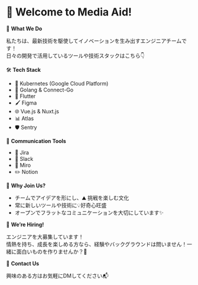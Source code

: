 # 👋 Welcome to Media Aid!

🎯 **What We Do**  

私たちは、最新技術を駆使してイノベーションを生み出すエンジニアチームです！  
日々の開発で活用しているツールや技術スタックはこちら👇  

🛠️ **Tech Stack**  

  - 🚀 Kubernetes (Google Cloud Platform)
  - 📜 Golang & Connect-Go
  - 📱 Flutter  
  - 🖌️ Figma
  - 🌐 Vue.js & Nuxt.js
  - 📊 Atlas
  - 🛡️ Sentry

📣 **Communication Tools**  

  - 📝 Jira  
  - 💬 Slack  
  - 🧩 Miro
  - ✏️ Notion

🌈 **Why Join Us?**  

- チームでアイデアを形にし、⛰️ 挑戦を楽しむ文化  
- 常に新しいツールや技術に💡好奇心旺盛  
- オープンでフラットなコミュニケーションを大切にしています✨  

🎉 **We’re Hiring!**  

エンジニアを大募集しています！  
情熱を持ち、成長を楽しめる方なら、経験やバックグラウンドは問いません！一緒に面白いものを作りませんか？🌟  

📩 **Contact Us**  

興味のある方はお気軽にDMしてください📬  
